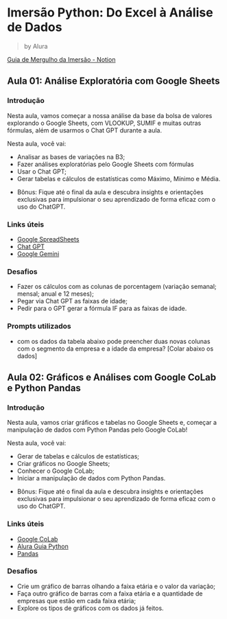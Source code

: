 # Imersão Python: Do Excel à Análise de Dados

> by Alura

[Guia de Mergulho da Imersão - Notion](https://grupoalura.notion.site/Imers-o-Python-Guia-de-Mergulho-ae1e885ff4d9474b8eb4d6bf1a5da26d)

## Aula 01: Análise Exploratória com Google Sheets

### Introdução

Nesta aula, vamos começar a nossa análise da base da bolsa de valores explorando 
o Google Sheets, com VLOOKUP, SUMIF e muitas outras fórmulas, além de usarmos o 
Chat GPT durante a aula.

Nesta aula, você vai:

- Analisar as bases de variações na B3;
- Fazer análises exploratórias pelo Google Sheets com fórmulas
- Usar o Chat GPT;
- Gerar tabelas e cálculos de estatísticas como Máximo, Mínimo e Média.

* Bônus: Fique até o final da aula e descubra insights e orientações exclusivas 
para impulsionar o seu aprendizado de forma eficaz com o uso do ChatGPT.

### Links úteis

- [Google SpreadSheets](https://docs.google.com/spreadsheets/u/0/)
- [Chat GPT](https://chat.openai.com/)
- [Google Gemini](https://gemini.google.com)

### Desafios

- Fazer os cálculos com as colunas de porcentagem (variação semanal; mensal; anual e 12 meses);
- Pegar via Chat GPT as faixas de idade;
- Pedir para o GPT gerar a fórmula IF para as faixas de idade.

### Prompts utilizados

- com os dados da tabela abaixo pode preencher duas novas colunas com o segmento da empresa e a idade da empresa? [Colar abaixo os dados]

## Aula 02: Gráficos e Análises com Google CoLab e Python Pandas

### Introdução

Nesta aula, vamos criar gráficos e tabelas no Google Sheets e, começar a 
manipulação de dados com Python Pandas pelo Google CoLab!

Nesta aula, você vai:

- Gerar de tabelas e cálculos de estatísticas;
- Criar gráficos no Google Sheets;
- Conhecer o Google CoLab;
- Iniciar a manipulação de dados com Python Pandas.

* Bônus: Fique até o final da aula e descubra insights e orientações exclusivas 
para impulsionar o seu aprendizado de forma eficaz com o uso do ChatGPT.

### Links úteis

- [Google CoLab](https://colab.research.google.com/notebooks/intro.ipynb)
- [Alura Guia Python](https://www.alura.com.br/artigos/python)
- [Pandas](https://www.alura.com.br/artigos/pandas-o-que-e-para-que-serve-como-instalar)

### Desafios

- Crie um gráfico de barras olhando a faixa etária e o valor da variação;
- Faça outro gráfico de barras com a faixa etária e a quantidade de empresas que estão em cada faixa etária;
- Explore os tipos de gráficos com os dados já feitos.
